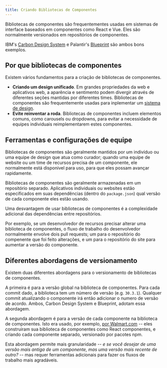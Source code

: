 ```yaml
---
title: Criando Bibliotecas de Componentes
---
```


Bibliotecas de componentes são frequentementes usadas em sistemas de interface baseados em componentes como React e Vue. Eles são normalmente versionados em repositórios de componentes.

IBM's [Carbon Design System](https://www.carbondesignsystem.com/) e Palantir's [Blueprint](https://blueprintjs.com/) são ambos bons exemplos.

## Por que bibliotecas de componentes

Existem vários fundamentos para a criação de bibliotecas de componentes.

- **Criando um design unificado**. Em grandes propriedades da web e aplicativos web, a aparência e sentimento podem divergir através de diferentes seções mantidas por diferentes times. Bibliotecas de componentes são frequentemente usadas para inplementar um [sistema de design](https://www.designsystems.com/).
- **Evite reinventar a roda**. Bibliotecas de componentes incluem elementos comuns, como carousels ou dropdowns, para evitar a necessidade de equipes individuais reimplementarem estes componentes.

## Ferramentas e configurações de equipe

Bibliotecas de componentes são geralmente mantidos por um indivíduo ou uma equipe de design que atua como curador; quando uma equipe de website ou um time de recursos precisa de um componente, ele normalmente está disponivel para uso, para que eles possam avançar rapidamente.

Bibliotecas de componentes são geralmente armazenadas em um repositório separado. Aplicativos individuais ou websites estão especificados em suas dependências (dentro do `package.json`) qual versão de cada componente eles estão usando.

Uma desvantagem de usar bibliotecas de componentes é a complexidade adicional das dependências entre repositórios.

Por exemplo, se um desenvolvedor de recursos precisar alterar uma biblioteca de componentes, o fluxo de trabalho do desenvolvedor normalmente envolve dois pull requests; um para o repositório do compenente que foi feito alterações, e um para o repositório do site para aumentar a versão do componente.

## Diferentes abordagens de versionamento

Existem duas diferentes abordagens para o versionamento de bibliotecas de componentes.

A primeira é para a versão global na biblioteca de componentes. Para cada commit dado, a biblioteca tem um número de versão (e.g. `30.3.1`). Qualquer commit atualizando o componente irá então adicionar o numero de versão de acordo. Ambos, Carbon Design System e Blueprint, adotam essa abordagem.

A segunda abordagem é para a versão de cada componente na biblioteca de componentes. Isto era usado, por exemplo, [por Walmart.com](https://medium.com/walmartlabs/how-to-achieve-reusability-with-react-components-81edeb7fb0e0) -- eles construiram sua biblioteca de componentes como React componentes, e criando cada componente separado, versionado por pacotes npm.

Esta abordagem permite mais granularidade -- _e se você desejar de uma versão mais antiga de um componente, mas uma versão mais recente de outro?_ -- mas requer ferramentas adicionais para fazer os fluxos de trabalho mais agradáveis.
